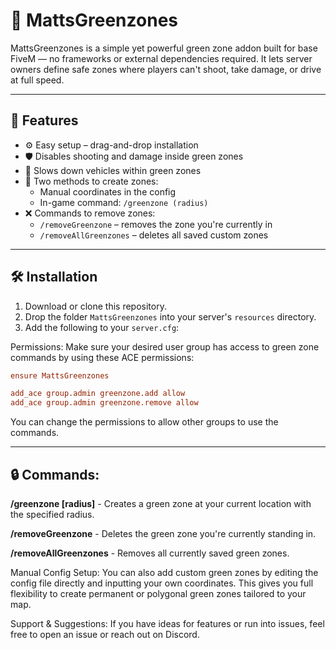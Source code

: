 # 🌿 MattsGreenzones

MattsGreenzones is a simple yet powerful green zone addon built for base FiveM — no frameworks or external dependencies required. It lets server owners define safe zones where players can't shoot, take damage, or drive at full speed.

---

## 🚀 Features

- ⚙️ Easy setup – drag-and-drop installation
- 🛡️ Disables shooting and damage inside green zones
- 🚗 Slows down vehicles within green zones
- 📍 Two methods to create zones:
  - Manual coordinates in the config
  - In-game command: `/greenzone (radius)`
- ❌ Commands to remove zones:
  - `/removeGreenzone` – removes the zone you're currently in
  - `/removeAllGreenzones` – deletes all saved custom zones

---
## 🛠 Installation

1. Download or clone this repository.
2. Drop the folder `MattsGreenzones` into your server's `resources` directory.
3. Add the following to your `server.cfg`:

Permissions:
Make sure your desired user group has access to green zone commands by using these ACE permissions:

```cfg
ensure MattsGreenzones

add_ace group.admin greenzone.add allow
add_ace group.admin greenzone.remove allow
```
You can change the permissions to allow other groups to use the commands.

---
## 🔒 Commands:
**/greenzone [radius]** - Creates a green zone at your current location with the specified radius.

**/removeGreenzone** - Deletes the green zone you're currently standing in.

**/removeAllGreenzones** - Removes all currently saved green zones.

Manual Config Setup:
You can also add custom green zones by editing the config file directly and inputting your own coordinates. This gives you full flexibility to create permanent or polygonal green zones tailored to your map.

Support & Suggestions:
If you have ideas for features or run into issues, feel free to open an issue or reach out on Discord.
